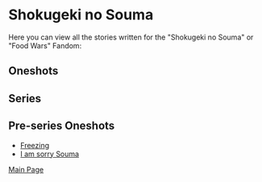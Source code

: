 # Shokugeki no Souma

Here you can view all the stories written for the "Shokugeki no Souma" or "Food Wars" Fandom:

## Oneshots

## Series

## Pre-series Oneshots
- [Freezing](/Shokugeki%20no%20Souma/Oneshots/Freezing%20(Pre-series)/README.md)
- [I am sorry Souma](/Shokugeki%20no%20Souma/Oneshots/I%20am%20sorry%20Soma%20(Pre-series)/README.md)

[Main Page](/README.md)  